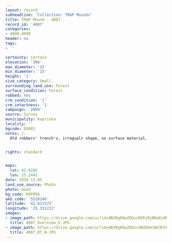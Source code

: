 ```yaml
---
layout: record
subheadline: 'Collection: TRAP Mounds'
title: TRAP Mound - 4087
record_id: '4087'
categories:
- 4000-4999
header: no
tags:
- ''

certainty: Certain
elevation: '396'
max_diameter: '15'
min_diameter: '15'
height: '1'
size_category: Small
surrounding_land_use: Forest
surface_condition: Forest
robbed: Yes
crm_condition: '2'
crm_intactness: '1'
campaign: '2009'
source: Survey
municipality: Koprinka
locality: ''
bgcode: DS001
notes: |-
  Old robbers' trench's, irregualr shape, no surface material.


rights: standard


maps:
  lat: 42.6285
  lon: 25.2442
date: 2018-12-05
land_use_source: Photo
photo: Good
bg_code: КОР056
akb_code: '5510146'
latitude: '42.621575'
longitude: '25.331222'
images:
- image_path: https://drive.google.com/uc?id=0B3Rg88wZDQscN2RjNjNHaEo0NzQ
  title: 4087_Overview_E.JPG
- image_path: https://drive.google.com/uc?id=0B3Rg88wZDQscdWZDUm1WU3htbUk
  title: 4087_RT_W.JPG
---
```

